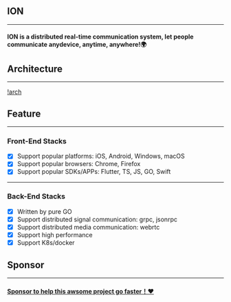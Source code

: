 
## ION
---
#### ION is a distributed real-time communication system, let people communicate anydevice, anytime, anywhere!🌍 


## Architecture
---
[!arch](https://github.com/pionion/pionion.github.io.src/blob/master/resources/logo/arch.png)

## Feature
---
### Front-End Stacks
  - [x] Support popular platforms: iOS, Android, Windows, macOS
  - [x] Support popular browsers: Chrome, Firefox
  - [x] Support popular SDKs/APPs: Flutter, TS, JS, GO, Swift

---
### Back-End Stacks
  - [x] Written by pure GO
  - [x] Support distributed signal communication: grpc, jsonrpc
  - [x] Support distributed media communication: webrtc
  - [x] Support high performance
  - [x] Support K8s/docker

## Sponsor
---
#### [Sponsor to help this awsome project go faster！❤️](https://opencollective.com/pion-ion)





